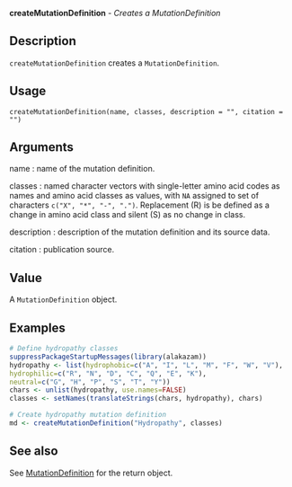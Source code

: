 **createMutationDefinition** - *Creates a MutationDefinition*

Description
--------------------

`createMutationDefinition` creates a `MutationDefinition`.


Usage
--------------------
```
createMutationDefinition(name, classes, description = "", citation = "")
```

Arguments
-------------------

name
:   name of the mutation definition.

classes
:   named character vectors with single-letter amino acid codes as names
and amino acid classes as values, with `NA` assigned to set of 
characters `c("X", "*", "-", ".")`. Replacement (R) is be 
defined as a change in amino acid class and silent (S) as no 
change in class.

description
:   description of the mutation definition and its source data.

citation
:   publication source.




Value
-------------------

A `MutationDefinition` object.



Examples
-------------------

```R
# Define hydropathy classes
suppressPackageStartupMessages(library(alakazam))
hydropathy <- list(hydrophobic=c("A", "I", "L", "M", "F", "W", "V"),
hydrophilic=c("R", "N", "D", "C", "Q", "E", "K"),
neutral=c("G", "H", "P", "S", "T", "Y"))
chars <- unlist(hydropathy, use.names=FALSE)
classes <- setNames(translateStrings(chars, hydropathy), chars)

# Create hydropathy mutation definition
md <- createMutationDefinition("Hydropathy", classes)

```



See also
-------------------

See [MutationDefinition](MutationDefinition-class.md) for the return object.






